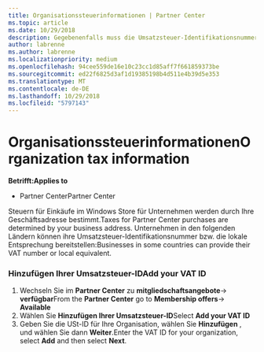 ```yaml
---
title: Organisationssteuerinformationen | Partner Center
ms.topic: article
ms.date: 10/29/2018
description: Gegebenenfalls muss die Umsatzsteuer-Identifikationsnummer Ihres Unternehmens hinzugefügt werden
author: labrenne
ms.author: labrenne
ms.localizationpriority: medium
ms.openlocfilehash: 94cee559de16e10c23cc1d85aff7f661859373be
ms.sourcegitcommit: ed22f6825d3af1d19385198b4d511e4b39d5e353
ms.translationtype: MT
ms.contentlocale: de-DE
ms.lasthandoff: 10/29/2018
ms.locfileid: "5797143"
---
```

# <a name="organization-tax-information"></a><span data-ttu-id="e1f91-103">Organisationssteuerinformationen</span><span class="sxs-lookup"><span data-stu-id="e1f91-103">Organization tax information</span></span>

**<span data-ttu-id="e1f91-104">Betrifft:</span><span class="sxs-lookup"><span data-stu-id="e1f91-104">Applies to</span></span>**

-  <span data-ttu-id="e1f91-105">Partner Center</span><span class="sxs-lookup"><span data-stu-id="e1f91-105">Partner Center</span></span>

<span data-ttu-id="e1f91-106">Steuern für Einkäufe im Windows Store für Unternehmen werden durch Ihre Geschäftsadresse bestimmt.</span><span class="sxs-lookup"><span data-stu-id="e1f91-106">Taxes for Partner Center purchases are determined by your business address.</span></span> <span data-ttu-id="e1f91-107">Unternehmen in den folgenden Ländern können ihre Umsatzsteuer-Identifikationsnummer bzw. die lokale Entsprechung bereitstellen:</span><span class="sxs-lookup"><span data-stu-id="e1f91-107">Businesses in some countries can provide their VAT number or local equivalent.</span></span>

### <a name="add-your-vat-id"></a><span data-ttu-id="e1f91-108">Hinzufügen Ihrer Umsatzsteuer-ID</span><span class="sxs-lookup"><span data-stu-id="e1f91-108">Add your VAT ID</span></span>

1.  <span data-ttu-id="e1f91-109">Wechseln Sie im **Partner Center** zu **mitgliedschaftsangebote**-> **verfügbar**</span><span class="sxs-lookup"><span data-stu-id="e1f91-109">From the **Partner Center** go to **Membership offers**-> **Available**</span></span>
2.  <span data-ttu-id="e1f91-110">Wählen Sie **Hinzufügen Ihrer Umsatzsteuer-ID**</span><span class="sxs-lookup"><span data-stu-id="e1f91-110">Select **Add your VAT ID**</span></span>
3.  <span data-ttu-id="e1f91-111">Geben Sie die USt-ID für Ihre Organisation, wählen Sie **Hinzufügen** , und wählen Sie dann **Weiter**.</span><span class="sxs-lookup"><span data-stu-id="e1f91-111">Enter the VAT ID for your organization, select **Add** and then select **Next**.</span></span>





 



